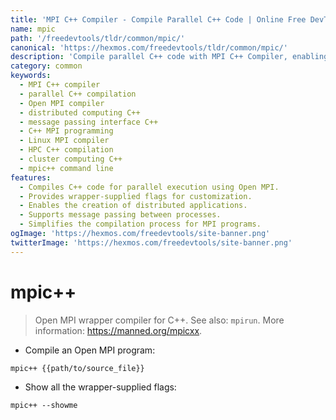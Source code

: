 ```yaml
---
title: 'MPI C++ Compiler - Compile Parallel C++ Code | Online Free DevTools by Hexmos'
name: mpic
path: '/freedevtools/tldr/common/mpic/'
canonical: 'https://hexmos.com/freedevtools/tldr/common/mpic/'
description: 'Compile parallel C++ code with MPI C++ Compiler, enabling efficient message passing. Build distributed applications on Linux. Free online tool, no registration required.'
category: common
keywords:
  - MPI C++ compiler
  - parallel C++ compilation
  - Open MPI compiler
  - distributed computing C++
  - message passing interface C++
  - C++ MPI programming
  - Linux MPI compiler
  - HPC C++ compilation
  - cluster computing C++
  - mpic++ command line
features:
  - Compiles C++ code for parallel execution using Open MPI.
  - Provides wrapper-supplied flags for customization.
  - Enables the creation of distributed applications.
  - Supports message passing between processes.
  - Simplifies the compilation process for MPI programs.
ogImage: 'https://hexmos.com/freedevtools/site-banner.png'
twitterImage: 'https://hexmos.com/freedevtools/site-banner.png'
---
```


# mpic++

> Open MPI wrapper compiler for C++.
> See also: `mpirun`.
> More information: <https://manned.org/mpicxx>.

- Compile an Open MPI program:

`mpic++ {{path/to/source_file}}`

- Show all the wrapper-supplied flags:

`mpic++ --showme`
